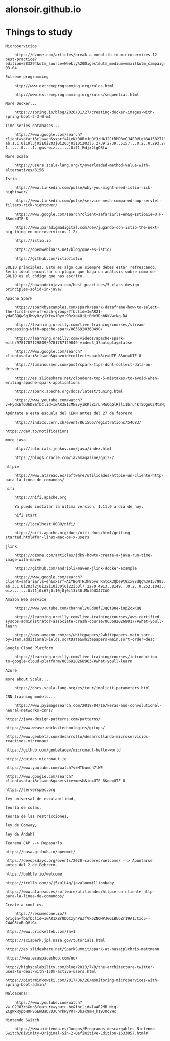 # alonsoir.github.io

# Things to study

	Microservicios
	
		https://dzone.com/articles/break-a-monolith-to-microservices-12-best-practice?edition=583294&utm_source=Weekly%20Digest&utm_medium=email&utm_campaign=Weekly%20Digest%202020-03-04

	Extreme programming

		http://www.extremeprogramming.org/rules.html

		http://www.extremeprogramming.org/rules/sequential.html
	
	More Docker...

		https://spring.io/blog/2020/01/27/creating-docker-images-with-spring-boot-2-3-0-m1

	Time series databases...

		https://www.google.com/search?client=safari&rls=en&sxsrf=ALeKk00RxJnQf3zHAJ2JtRMD8xCJ4E0VLg%3A1582713434059&ei=WkpWXtySA8nggwfYlrrYBA&q=time+series+database&oq=timeseries+&gs_l=psy-ab.1.1.0i10l3j0i10i203j0i203j0i10i203l5.2739.2739..5157...0.2..0.293.293.2-1......0....1..gws-wiz.......0i71.Edjx2tgOBlw

	More Scala

		https://users.scala-lang.org/t/overloaded-method-value-with-alternatives/3156

	Istio

		https://www.linkedin.com/pulse/why-you-might-need-istio-rick-hightower/

		https://www.linkedin.com/pulse/service-mesh-compared-aop-servlet-filters-rick-hightower/

		https://www.google.com/search?client=safari&rls=en&q=Istio&ie=UTF-8&oe=UTF-8

		https://www.paradigmadigital.com/dev/jugando-con-istio-the-next-big-thing-en-microservicios-1-2/

		https://istio.io

		https://openwebinars.net/blog/que-es-istio/

		https://github.com/istio/istio

	SOLID principles. Esto es algo que siempre debes estar refrescando. Sería ideal encontrar un plugin que haga un análisis sobre como de SOLID es el código que has escrito.

		https://howtodoinjava.com/best-practices/5-class-design-principles-solid-in-java/

	Apache Spark

		https://sparkbyexamples.com/spark/spark-dataframe-how-to-select-the-first-row-of-each-group/?fbclid=IwAR21-ydaE8QQwSgJhwyOzy1XfewiRymr9RzXd48tLtPNx3DhbNkVwrNq-DA

		https://learning.oreilly.com/live-training/courses/stream-processing-with-apache-spark/0636920360490/

		https://learning.oreilly.com/videos/apache-spark-with/9781787129849/9781787129849-video3_3?autoplay=false

		https://www.google.com/search?client=safari&rls=en&q=avoid+collect+spark&ie=UTF-8&oe=UTF-8

		https://luminousmen.com/post/spark-tips-dont-collect-data-on-driver

		https://es.slideshare.net/cloudera/top-5-mistakes-to-avoid-when-writing-apache-spark-applications

		https://spark.apache.org/docs/latest/tuning.html

		https://www.youtube.com/watch?v=FydxEfOU6D8&fbclid=IwAR3EIcMNEvyiKKlZIrLnMuQqGlRlli1bru4kTSDgn62MtaHgir5zN4pwYPE

	Apúntate a esta escuela del CERN antes del 27 de febrero

		https://indico.cern.ch/event/861566/registrations/54683/

	https://dev.to/notifications

	more java...

		http://tutorials.jenkov.com/java/index.html

		https://blogs.oracle.com/javamagazine/quiz-2

	httpie

		https://www.atareao.es/software/utilidades/httpie-un-cliente-http-para-la-linea-de-comandos/

	nifi

		https://nifi.apache.org

		Ya puedo instalar la última version. 1.11.0 a dia de hoy.

		nifi start

		http://localhost:8080/nifi/

		https://nifi.apache.org/docs/nifi-docs/html/getting-started.html#for-linux-mac-os-x-users

	jlink

		https://dzone.com/articles/jdk9-howto-create-a-java-run-time-image-with-maven

		https://github.com/andrioli/maven-jlink-docker-example

		https://www.google.com/search?client=safari&rls=en&sxsrf=ACYBGNTH3k9byo_RntdX3Qbe9t9xx8SdQg%3A1579957807921&ei=Lz4sXtTlN_uJjLsPl4WgkAg&q=jlink+maven+example&oq=jlink+maven&gs_l=psy-ab.3.1.0i203l2j0i22i10i30j0i22i30l7.2270.4913..8149...0.2..0.252.1043.2j2j2......0....1..gws-wiz.......0i71j0i67j0i10j0j0i13i30.MWlDUXJ7CAQ

	Amazon Web service

		https://www.youtube.com/channel/UCdU8fEJqQtB8e-iOpZcxKQQ

		https://learning.oreilly.com/live-training/courses/aws-certified-sysops-administrator-associate-crash-course/0636920268017/#what-youll-learn

		https://aws.amazon.com/es/whitepapers/?whitepapers-main.sort-by=item.additionalFields.sortDate&whitepapers-main.sort-order=desc

	Google Cloud Platform

		https://learning.oreilly.com/live-training/courses/introduction-to-google-cloud-platform/0636920268963/#what-youll-learn

	Azure

	more about Scala...

		https://docs.scala-lang.org/es/tour/implicit-parameters.html

	CNN training models...
	
		https://www.pyimagesearch.com/2018/04/16/keras-and-convolutional-neural-networks-cnns/

	https://java-design-patterns.com/patterns/

	https://www.weave.works/technologies/gitops/

	https://www.genbeta.com/desarrollo/desarrollando-microservicios-reactivos-micronaut

	https://github.com/genbetadev/micronaut-hello-world

	https://guides.micronaut.io

	https://www.youtube.com/watch?v=HTUumoh7lWE

	https://www.google.com/search?client=safari&rls=en&q=service+mesh&ie=UTF-8&oe=UTF-8

	https://serverspec.org

	ley universal de escalabilidad, 

	teoría de colas, 

	teoría de las restricciones, 

	ley de Conway, 

	ley de Andahl

	Teorema CAP --> Repasarlo

	https://nasa.github.io/openmct/

	https://devopsdays.org/events/2020-caceres/welcome/ --> Apuntarse antes del 2 de Febrero.

	https://bubble.io/welcome

	https://trello.com/b/j5zulU4g/javalonmillionbaby

	https://www.atareao.es/software/utilidades/httpie-un-cliente-http-para-la-linea-de-comandos/

	Create a cool cv.
	
		https://resumedone.io/?origin=fb&fbclid=IwAR1XZr0DQCzyhPWZfVk6ZNOMPJGGLBU6Zr19A1JCxo5--CWAO5fxRuQVlGc

	https://www.crickettek.com/?m=1

	https://scispark.jpl.nasa.gov/tutorials.html

	https://es.slideshare.net/SparkSummit/spark-at-nasajplchris-mattmann

	https://www.esaspaceshop.com/eu/

	http://highscalability.com/blog/2013/7/8/the-architecture-twitter-uses-to-deal-with-150m-active-users.html

	https://piotrminkowski.com/2017/06/26/monitoring-microservices-with-spring-boot-admin/

	Maldacena!!

		https://www.youtube.com/watch?v=_O2J83rsGnc&feature=youtu.be&fbclid=IwAR2MB_Nig-ZCgWxRypbHOFSGEWBaDvDJChYkNyPRTFDbJc9mH_k19JKo2Wc

	Nintendo Switch

		https://www.nintendo.es/Juegos/Programas-descargables-Nintendo-Switch/Divinity-Original-Sin-2-Definitive-Edition-1633057.html#	


